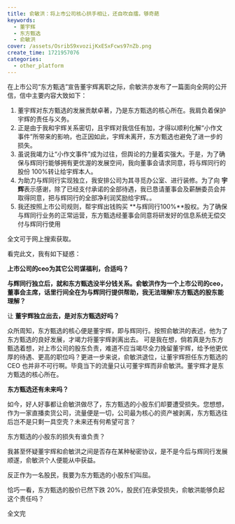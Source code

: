 ```yaml
---
title: 俞敏洪：将上市公司核心拱手相让，还自吹自擂，够奇葩
keywords:
  - 董宇辉
  - 东方甄选
  - 俞敏洪
cover: /assets/OsribS9xvozijKxESxFcws97nZb.png
create_time: 1721957076
categories:
  - other_platform
---
```



在上市公司“东方甄选”宣告董宇辉离职之际，俞敏洪亦发布了一篇面向全网的公开信，信中主要内容大致如下：

1. 董宇辉对东方甄选的发展贡献卓著，乃是东方甄选的核心所在。我肩负着保护宇辉的责任与义务。
2. 正是由于我和宇辉关系密切，且宇辉对我信任有加，才得以顺利化解“小作文事件”所带来的影响，也正因如此，宇辉未离开，东方甄选也避免了进一步的损失。
3. 虽说我竭力让“小作文事件”成为过往，但舆论的力量着实强大。于是，为了确保与辉同行能够拥有更优渥的发展空间，我向董事会请求同意，将与辉同行的股份 100%转让给宇辉本人。
4. 为助力与辉同行实现独立，我安排公司为其寻觅办公室、进行装修。为了向 **宇辉**表示感谢，除了已经支付承诺的全部待遇，我已恳请董事会及薪酬委员会并取得同意，把与辉同行的全部净利润奖励给宇辉。。
5. 我还按照上市公司规则，帮宇辉出钱购买 **与辉同行100%**股权。为了确保与辉同行业务的正常运营，东方甄选经董事会同意将研发好的信息系统无偿交付与辉同行使用

全文可于网上搜索获取。

看完此文，我有如下疑惑：

 **上市公司的ceo为其它公司谋福利，合适吗？**

 **与辉同行独立后，就和东方甄选没半分钱关系。俞敏洪作为一个上市公司的ceo，董事会主席，话里行间全在为与辉同行提供帮助，我无法理解!东方甄选的股东能理解？**

让 **董宇辉独立出去，是对东方甄选好吗？**

众所周知，东方甄选的核心便是董宇辉，即与辉同行。按照俞敏洪的表述，他为了东方甄选的良好发展，才竭力将董宇辉剥离出去。 可是我在想，倘若真是为东方甄选着想，对上市公司的股东负责，难道不应当竭尽全力挽留董宇辉，给予他更优厚的待遇、更高的职位吗？更进一步来说，俞敏洪退位，让董宇辉担任东方甄选的 CEO 也并非不可行啊。毕竟当下的流量只认可董宇辉而非俞敏洪。董宇辉才是东方甄选的核心所在。

 

 **东方甄选还有未来吗？**

如今，好人好事都让俞敏洪做尽了，东方甄选的小股东们却要遭受损失。您想想，作为一家直播卖货公司，流量便是一切，公司最为核心的资产被剥离，东方甄选往后岂不是只剩一具空壳？未来还有何希望可言？

 

 东方甄选的小股东的损失有谁负责？

我甚至怀疑董宇辉和俞敏洪之间是否存在某种秘密协议，是不是今后与辉同行发展顺遂，俞敏洪个人便能从中获益。

反正作为一名股民，我要为东方甄选的小股东们叫屈。

恰巧一看，东方甄选的股价已然下跌 20%，股民们在承受损失，俞敏洪能够负起这个责任吗？

全文完

 

